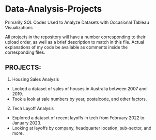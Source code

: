 # Data-Analysis-Projects
Primarily SQL Codes Used to Analyze Datasets with Occasional Tableau Visualizations

All projects in the repository will have a number corresponding to their upload order, as well as a brief description to match in this file. Actual explanations of my code be available as comments inside the corresponding files.

## PROJECTS:
1. Housing Sales Analysis
  - Looked a dataset of sales of houses in Australia between 2007 and 2019. 
  - Took a look at sale numbers by year, postalcode, and other factors.

2. Tech Layoff Analysis
  - Explored a dataset of recent layoffs in tech from February 2022 to January 2023.
  - Looking at layoffs by company, headquarter location, sub-sector, and more.
